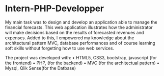 
# Intern-PHP-Developper

My main task was to design and develop an application able to manage the financial forecasts. This web application illustrates how the administrator will make decisions based on the results of forecasted revenues and expenses. Added to this, I empowered my knowledge about the architectural pattern MVC, database performances and of course learning soft skills without forgetting how to use web services.

The project was developed with: 
• HTML5, CSS3, bootstrap, javascript (for the frontend) 
• PHP, (for the backend)
• MVC (for the architectual pattern)
• Mysql, Qlik Sense(for the Datbase)
